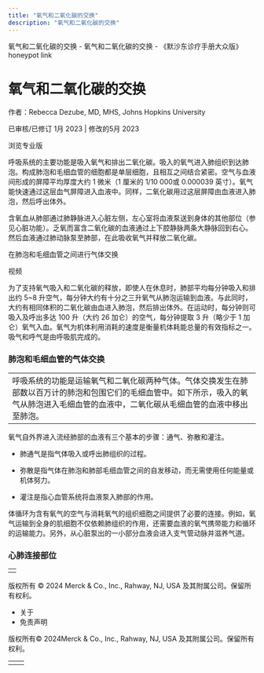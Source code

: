 ```yaml
---
title: "氧气和二氧化碳的交换"
description: "氧气和二氧化碳的交换"
---
```


﻿氧气和二氧化碳的交换 \- 氧气和二氧化碳的交换 \- 《默沙东诊疗手册大众版》 honeypot link

# 氧气和二氧化碳的交换

作者：Rebecca Dezube, MD, MHS, Johns Hopkins University

已审核/已修订 1月 2023 \| 修改的5月 2023

浏览专业版

呼吸系统的主要功能是吸入氧气和排出二氧化碳。吸入的氧气进入肺组织到达肺泡。构成肺泡和毛细血管的细胞都是单层细胞，且相互之间结合紧密。空气与血液间形成的屏障平均厚度大约 1 微米（1 厘米的 1/10 000或 0.000039 英寸）。氧气能快速通过这层血气屏障进入血液中。同样，二氧化碳用过这层屏障由血液进入肺泡，然后呼出体外。

含氧血从肺部通过肺静脉进入心脏左侧，左心室将血液泵送到身体的其他部位（参见心脏功能）。乏氧而富含二氧化碳的血液通过上下腔静脉两条大静脉回到右心。然后血液通过肺动脉泵至肺部，在此吸收氧气并释放二氧化碳。

在肺泡和毛细血管之间进行气体交换



视频

为了支持氧气吸入和二氧化碳的释放，即使人在休息时，肺部平均每分钟吸入和排出约 5~8 升空气，每分钟大约有十分之三升氧气从肺泡运输到血液。与此同时，大约有相同体积的二氧化碳由血进入肺泡，然后排出体外。在运动时，每分钟则可吸入及呼出多达 100 升（大约 26 加仑）的空气，每分钟提取 3 升（略少于 1 加仑）氧气入血。氧气为机体利用消耗的速度是衡量机体耗能总量的有效指标之一。吸气和呼气是由呼吸肌完成的。

### 肺泡和毛细血管的气体交换

|     |
| --- |
| 呼吸系统的功能是运输氧气和二氧化碳两种气体。气体交换发生在肺部数以百万计的肺泡和包围它们的毛细血管中。如下所示，吸入的氧气从肺泡进入毛细血管的血液中，二氧化碳从毛细血管的血液中移出至肺泡。<br> |

氧气自外界进入流经肺部的血液有三个基本的步骤：通气、弥散和灌注。

- 肺通气是指气体吸入或呼出肺组织的过程。

- 弥散是指气体在肺泡和肺部毛细血管之间的自发移动，而无需使用任何能量或机体努力。

- 灌注是指心血管系统将血液泵入肺部的作用。


体循环为含有氧气的空气与消耗氧气的组织细胞之间提供了必要的连接。例如，氧气运输到全身的肌细胞不仅依赖肺组织的作用，还需要血液的氧气携带能力和循环的运输能力。另外，从心脏泵出的一小部分血液会进入支气管动脉并滋养气道。

### 心肺连接部位

|     |
| --- |
|  |



版权所有 © 2024
Merck & Co., Inc., Rahway, NJ, USA 及其附属公司。保留所有权利。

- 关于
- 免责声明

版权所有© 2024Merck & Co., Inc., Rahway, NJ, USA 及其附属公司。保留所有权利。

|     |     |
| --- | --- |
|  |  |
